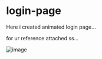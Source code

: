 # login-page


Here i created animated login page...

for ur reference attached ss...

![image](https://user-images.githubusercontent.com/115918926/202865718-f9ec5e21-3553-4cbe-9005-e4ba1b15df26.png)

